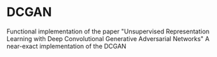 # DCGAN
Functional implementation of the paper "Unsupervised Representation Learning with Deep Convolutional Generative Adversarial Networks"
A near-exact implementation of the DCGAN
